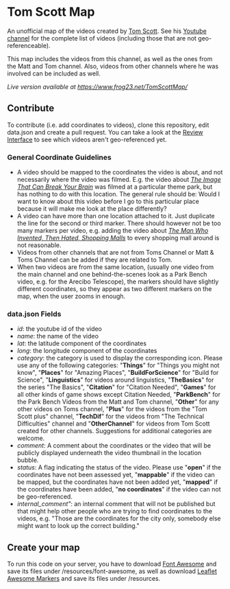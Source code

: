 # Tom Scott Map

An unofficial map of the videos created by [Tom Scott](https://www.tomscott.com/). See his [Youtube channel](https://www.youtube.com/user/enyay) for the complete list of videos (including those that are not geo-referenceable).

This map includes the videos from this channel, as well as the ones from the Matt and Tom channel. Also, videos from other channels where he was involved can be included as well.

*Live version available at https://www.frog23.net/TomScottMap/*

## Contribute
To contribute (i.e. add coordinates to videos), clone this repository, edit data.json and create a pull request. You can take a look at the [Review Interface](http://www.frog23.net/TomScottMap/review.html) to see which videos aren't geo-referenced yet.

### General Coordinate Guidelines
- A video should be mapped to the coordinates the video is about, and not necessarily where the video was filmed. E.g. the video about *[The Image That Can Break Your Brain](https://www.youtube.com/watch?v=Wm8ZoVQ_OJo)* was filmed at a particular theme park, but has nothing to do with this location. The general rule should be: Would I want to know about this video before I go to this particular place because it will make me look at the place differently?
- A video can have more than one location attached to it. Just duplicate the line for the second or third marker. There should however not be too many markers per video, e.g. adding the video about *[The Man Who Invented, Then Hated, Shopping Malls](https://www.youtube.com/watch?v=4F7WCutpsJw)* to every shopping mall around is not reasonable. 
- Videos from other channels that are not from Toms Channel or Matt & Toms Channel can be added if they are related to Tom.
- When two videos are from the same location, (usually one video from the main channel and one behind-the-scenes look as a Park Bench video, e.g. for the Arecibo Telescope), the markers should have slightly different coordinates, so they appear as two different markers on the map, when the user zooms in enough. 

### data.json Fields
- *id*: the youtube id of the video
- *name*: the name of the video
- *lat*: the latitude component of the coordinates
- *long*: the longitude component of the coordinates
- *category*: the category is used to display the corresponding icon. Please use any of the following categories: "**Things**" for "Things you might not know", "**Places**" for "Amazing Places", "**BuildForScience**" for "Build for Science", "**Linguistics**" for videos around linguistics, "**TheBasics**" for the series "The Basics", "**Citation**" for "Citation Needed", "**Games**" for all other kinds of game shows except Citation Needed, "**ParkBench**" for the Park Bench Videos from the Matt and Tom channel, "**Other**" for any other videos on Toms channel, "**Plus**" for the videos from the "Tom Scott plus" channel, "**TechDif**" for the videos from "The Technical Difficulties" channel and "**OtherChannel**" for videos from Tom Scott created for other channels. Suggestions for additional categories are welcome.
- *comment*: A comment about the coordinates or the video that will be publicly displayed underneath the video thumbnail in the location bubble.
- *status*: A flag indicating the status of the video. Please use "**open**" if the coordinates have not been assessed yet, "**mappable**" if the video can be mapped, but the coordinates have not been added yet, "**mapped**" if the coordinates have been added, "**no coordinates**" if the video can not be geo-referenced. 
- *internal_comment"*: an internal comment that will not be published but that might help other people who are trying to find coordinates to the videos, e.g. "Those are the coordinates for the city only, somebody else might want to look up the correct building."


## Create your map
To run this code on your server, you have to download [Font Awesome](http://fontawesome.io/) and save its files under /resources/font-awesome, as well as download [Leaflet Awesome Markers](https://github.com/lvoogdt/Leaflet.awesome-markers) and save its files under /resources.
